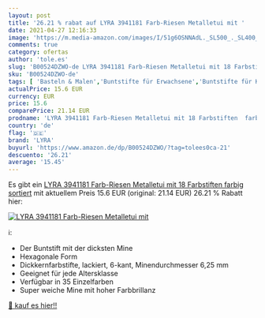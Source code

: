 ```yaml
---
layout: post
title: '26.21 % rabat auf LYRA 3941181 Farb-Riesen Metalletui mit '
date: 2021-04-27 12:16:33
image: 'https://m.media-amazon.com/images/I/51g6OSNNAdL._SL500_._SL400_.jpg'
comments: true
category: ofertas
author: 'tole.es'
slug: 'B00524DZWO-de LYRA 3941181 Farb-Riesen Metalletui mit 18 Farbstiften...'
sku: 'B00524DZWO-de'
tags: [ 'Basteln & Malen','Buntstifte für Erwachsene','Buntstifte für Kinder','Bürobedarf & Schreibwaren','Gewerbe, Industrie & Wissenschaft','Mal- & Zeichenzubehör für Kinder','Schreibwaren','Schulbedarf','Schulschreibsets','Spielzeug','Stifte','lyra', ]
actualPrice: 15.6 EUR
currency: EUR
price: 15.6
comparePrice: 21.14 EUR
prodname: 'LYRA 3941181 Farb-Riesen Metalletui mit 18 Farbstiften  farbig sortiert'
country: 'de'
flag: '🇩🇪'
brand: 'LYRA'
buyurl: 'https://www.amazon.de/dp/B00524DZWO/?tag=tolees0ca-21'
descuento: '26.21'
average: '15.45'
---
```


Es gibt ein [LYRA 3941181 Farb-Riesen Metalletui mit 18 Farbstiften  farbig sortiert](https://www.amazon.de/dp/B00524DZWO/?tag=tolees0ca-21) mit aktuellem Preis 15.6 EUR (original: 21.14 EUR) 26.21 % Rabatt hier:

[![LYRA 3941181 Farb-Riesen Metalletui mit ](https://m.media-amazon.com/images/I/51g6OSNNAdL._SL500_._SL400_.jpg)](https://www.amazon.de/dp/B00524DZWO/?tag=tolees0ca-21)

ℹ️:

- Der Buntstift mit der dicksten Mine
- Hexagonale Form
- Dickkernfarbstifte, lackiert, 6-kant, Minendurchmesser 6,25 mm
- Geeignet für jede Altersklasse
- Verfügbar in 35 Einzelfarben
- Super weiche Mine mit hoher Farbbrillanz

[🛒 kauf es hier!!](https://www.amazon.de/dp/B00524DZWO/?tag=tolees0ca-21)
